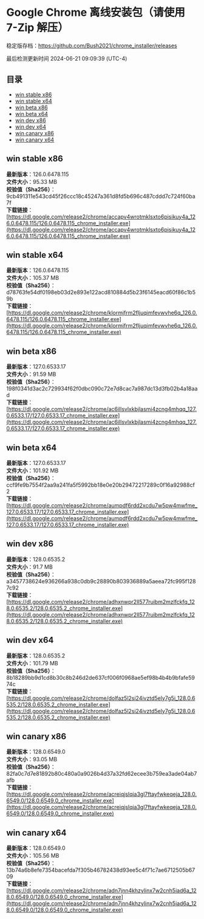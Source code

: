 # Google Chrome 离线安装包（请使用 7-Zip 解压）
稳定版存档：<https://github.com/Bush2021/chrome_installer/releases>

最后检测更新时间
2024-06-21 09:09:39 (UTC-4)


## 目录
* [win stable x86](https://github.com/Bush2021/chrome_installer?tab=readme-ov-file#win-stable-x86)
* [win stable x64](https://github.com/Bush2021/chrome_installer?tab=readme-ov-file#win-stable-x64)
* [win beta x86](https://github.com/Bush2021/chrome_installer?tab=readme-ov-file#win-beta-x86)
* [win beta x64](https://github.com/Bush2021/chrome_installer?tab=readme-ov-file#win-beta-x64)
* [win dev x86](https://github.com/Bush2021/chrome_installer?tab=readme-ov-file#win-dev-x86)
* [win dev x64](https://github.com/Bush2021/chrome_installer?tab=readme-ov-file#win-dev-x64)
* [win canary x86](https://github.com/Bush2021/chrome_installer?tab=readme-ov-file#win-canary-x86)
* [win canary x64](https://github.com/Bush2021/chrome_installer?tab=readme-ov-file#win-canary-x64)

## win stable x86
**最新版本**：126.0.6478.115  
**文件大小**：95.33 MB  
**校验值（Sha256）**：9cb491311e543cd45f26ccc18c45247a361d8fd5b696c487cddd7c724f60ba7f  
**下载链接**：[https://dl.google.com/release2/chrome/accapv4wrotmklsxto6pisikuy4a_126.0.6478.115/126.0.6478.115_chrome_installer.exe](https://dl.google.com/release2/chrome/accapv4wrotmklsxto6pisikuy4a_126.0.6478.115/126.0.6478.115_chrome_installer.exe)  

## win stable x64
**最新版本**：126.0.6478.115  
**文件大小**：105.37 MB  
**校验值（Sha256）**：d78763fe54df0198eb03d2e893e122acd810884d5b23f6145eacd60f86c1b59b  
**下载链接**：[https://dl.google.com/release2/chrome/klormjfrm2fljuqimfevwvhe6q_126.0.6478.115/126.0.6478.115_chrome_installer.exe](https://dl.google.com/release2/chrome/klormjfrm2fljuqimfevwvhe6q_126.0.6478.115/126.0.6478.115_chrome_installer.exe)  

## win beta x86
**最新版本**：127.0.6533.17  
**文件大小**：91.59 MB  
**校验值（Sha256）**：198f0341d3ac2c729934f62f0dbc090c72e7d8cac7a987dc13d3fb02b4a18aad  
**下载链接**：[https://dl.google.com/release2/chrome/ac6illsvlxkbjlasmi4zcng4mhqq_127.0.6533.17/127.0.6533.17_chrome_installer.exe](https://dl.google.com/release2/chrome/ac6illsvlxkbjlasmi4zcng4mhqq_127.0.6533.17/127.0.6533.17_chrome_installer.exe)  

## win beta x64
**最新版本**：127.0.6533.17  
**文件大小**：101.92 MB  
**校验值（Sha256）**：ccf9fe9b7554f2aa9a241fa5f5992bb18e0e20b29472217289c0f16a92988cf2  
**下载链接**：[https://dl.google.com/release2/chrome/aumpdf6rdd2xcdu7w5pw4mwfme_127.0.6533.17/127.0.6533.17_chrome_installer.exe](https://dl.google.com/release2/chrome/aumpdf6rdd2xcdu7w5pw4mwfme_127.0.6533.17/127.0.6533.17_chrome_installer.exe)  

## win dev x86
**最新版本**：128.0.6535.2  
**文件大小**：91.7 MB  
**校验值（Sha256）**：a3457738624e936266a938c0db9c28890b803936889a5aeea72fc995f1287c92  
**下载链接**：[https://dl.google.com/release2/chrome/adhxnwpr2ll577ruibm2mzlfckfq_128.0.6535.2/128.0.6535.2_chrome_installer.exe](https://dl.google.com/release2/chrome/adhxnwpr2ll577ruibm2mzlfckfq_128.0.6535.2/128.0.6535.2_chrome_installer.exe)  

## win dev x64
**最新版本**：128.0.6535.2  
**文件大小**：101.79 MB  
**校验值（Sha256）**：8b18289bb9d1cd8b30c8b246d2de637cf006f0968ae5ef98b4b4b9bfafe5974c  
**下载链接**：[https://dl.google.com/release2/chrome/dolfaz5l2si24ivztd5ely7g5i_128.0.6535.2/128.0.6535.2_chrome_installer.exe](https://dl.google.com/release2/chrome/dolfaz5l2si24ivztd5ely7g5i_128.0.6535.2/128.0.6535.2_chrome_installer.exe)  

## win canary x86
**最新版本**：128.0.6549.0  
**文件大小**：93.05 MB  
**校验值（Sha256）**：82fa0c7d7e81892b80c480a0a9026b4d37a32fd62ecee3b759ea3ade04ab7afb  
**下载链接**：[https://dl.google.com/release2/chrome/acreiqjslqia3gl7ftayfwkeqeja_128.0.6549.0/128.0.6549.0_chrome_installer.exe](https://dl.google.com/release2/chrome/acreiqjslqia3gl7ftayfwkeqeja_128.0.6549.0/128.0.6549.0_chrome_installer.exe)  

## win canary x64
**最新版本**：128.0.6549.0  
**文件大小**：105.56 MB  
**校验值（Sha256）**：13b74a6b8efe7354bacefda7f305b46782438d93ee5c4f71c7ae6712505b6709  
**下载链接**：[https://dl.google.com/release2/chrome/adn7jnn4khzylinx7w2cnh5iad6a_128.0.6549.0/128.0.6549.0_chrome_installer.exe](https://dl.google.com/release2/chrome/adn7jnn4khzylinx7w2cnh5iad6a_128.0.6549.0/128.0.6549.0_chrome_installer.exe)  

